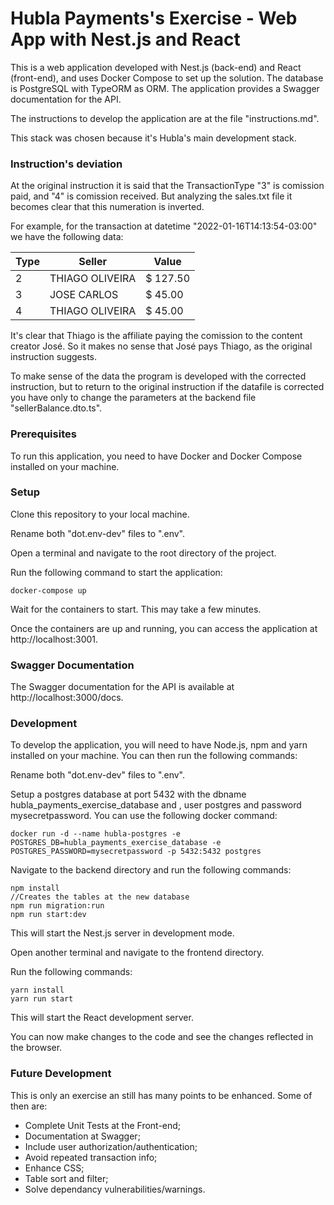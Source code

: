 # Hubla Payments's Exercise - Web App with Nest.js and React
This is a web application developed with Nest.js (back-end) and React (front-end), and uses Docker Compose to set up the solution. The database is PostgreSQL with TypeORM as ORM. The application provides a Swagger documentation for the API.

The instructions to develop the application are at the file "instructions.md".

This stack was chosen because it's Hubla's main development stack.

### Instruction's deviation
At the original instruction it is said that the TransactionType "3" is comission paid, and "4" is comission received. But analyzing the sales.txt file it becomes clear that this numeration is inverted.

For example, for the transaction at datetime "2022-01-16T14:13:54-03:00" we have the following data:

Type | Seller | Value 
--- | --- | --- 
2 | THIAGO OLIVEIRA | $ 127.50 
3 | JOSE CARLOS | $ 45.00
4 | THIAGO OLIVEIRA | $ 45.00

It's clear that Thiago is the affiliate paying the comission to the content creator José. So it makes no sense that José pays Thiago, as the original instruction suggests.

To make sense of the data the program is developed with the corrected instruction, but to return to the original instruction if the datafile is corrected you have only to change the parameters at the backend file "sellerBalance.dto.ts".

### Prerequisites
To run this application, you need to have Docker and Docker Compose installed on your machine.

### Setup
Clone this repository to your local machine.

Rename both "dot.env-dev" files to ".env".

Open a terminal and navigate to the root directory of the project.

Run the following command to start the application:

```
docker-compose up
```

Wait for the containers to start. This may take a few minutes.

Once the containers are up and running, you can access the application at http://localhost:3001.

### Swagger Documentation
The Swagger documentation for the API is available at http://localhost:3000/docs.

### Development
To develop the application, you will need to have Node.js, npm and yarn installed on your machine. You can then run the following commands:

Rename both "dot.env-dev" files to ".env".

Setup a postgres database at port 5432 with the dbname hubla_payments_exercise_database and , user postgres and password mysecretpassword. You can use the following docker command:

```
docker run -d --name hubla-postgres -e POSTGRES_DB=hubla_payments_exercise_database -e POSTGRES_PASSWORD=mysecretpassword -p 5432:5432 postgres
```

Navigate to the backend directory and run the following commands:

```
npm install
//Creates the tables at the new database
npm run migration:run
npm run start:dev
```
This will start the Nest.js server in development mode.

Open another terminal and navigate to the frontend directory.

Run the following commands:

```
yarn install
yarn run start
```
This will start the React development server.

You can now make changes to the code and see the changes reflected in the browser.

### Future Development
This is only an exercise an still has many points to be enhanced. Some of then are:

- Complete Unit Tests at the Front-end;
- Documentation at Swagger;
- Include user authorization/authentication;
- Avoid repeated transaction info;
- Enhance CSS;
- Table sort and filter;
- Solve dependancy vulnerabilities/warnings.